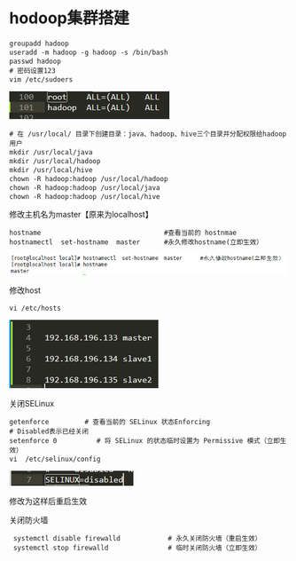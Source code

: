 # hodoop集群搭建

```
groupadd hadoop
useradd -m hadoop -g hadoop -s /bin/bash
passwd hadoop
# 密码设置123
vim /etc/sudoers
```

![image-20200624112514519](hodoop集群搭建.assets/image-20200624112514519.png)

```
# 在 /usr/local/ 目录下创建目录：java、hadoop、hive三个目录并分配权限给hadoop用户
mkdir /usr/local/java
mkdir /usr/local/hadoop
mkdir /usr/local/hive
chown -R hadoop:hadoop /usr/local/hadoop
chown -R hadoop:hadoop /usr/local/java
chown -R hadoop:hadoop /usr/local/hive
```

修改主机名为master【原来为localhost】

```
hostname                               #查看当前的 hostnmae
hostnamectl  set-hostname  master      #永久修改hostname(立即生效）
```

![image-20200624112957823](hodoop集群搭建.assets/image-20200624112957823.png)

修改host

```
vi /etc/hosts
```

![image-20200624113518417](hodoop集群搭建.assets/image-20200624113518417.png)

关闭SELinux

```
getenforce         # 查看当前的 SELinux 状态Enforcing
# Disabled表示已经关闭
setenforce 0          # 将 SELinux 的状态临时设置为 Permissive 模式（立即生效）
vi  /etc/selinux/config   
```

![image-20200624113746384](hodoop集群搭建.assets/image-20200624113746384.png)

修改为这样后重启生效

关闭防火墙

```
 systemctl disable firewalld            # 永久关闭防火墙（重启生效）
 systemctl stop firewalld               # 临时关闭防火墙（立即生效）
```

